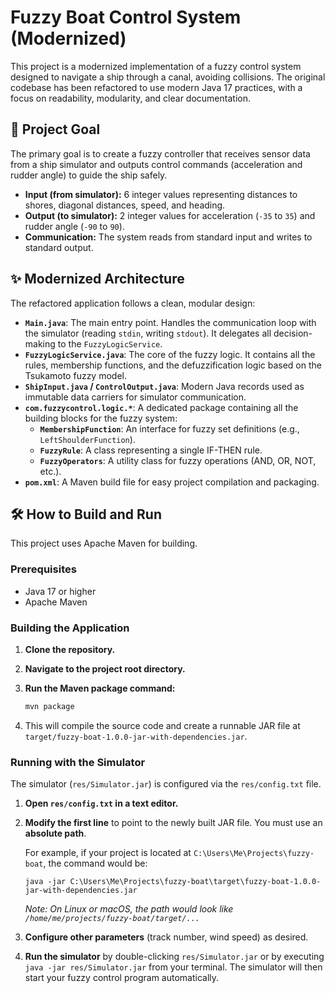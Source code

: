# Fuzzy Boat Control System (Modernized)

This project is a modernized implementation of a fuzzy control system designed to navigate a ship through a canal, avoiding collisions. The original codebase has been refactored to use modern Java 17 practices, with a focus on readability, modularity, and clear documentation.

## 🚢 Project Goal

The primary goal is to create a fuzzy controller that receives sensor data from a ship simulator and outputs control commands (acceleration and rudder angle) to guide the ship safely.

- **Input (from simulator):** 6 integer values representing distances to shores, diagonal distances, speed, and heading.
- **Output (to simulator):** 2 integer values for acceleration (`-35` to `35`) and rudder angle (`-90` to `90`).
- **Communication:** The system reads from standard input and writes to standard output.

## ✨ Modernized Architecture

The refactored application follows a clean, modular design:

- **`Main.java`**: The main entry point. Handles the communication loop with the simulator (reading `stdin`, writing `stdout`). It delegates all decision-making to the `FuzzyLogicService`.
- **`FuzzyLogicService.java`**: The core of the fuzzy logic. It contains all the rules, membership functions, and the defuzzification logic based on the Tsukamoto fuzzy model.
- **`ShipInput.java` / `ControlOutput.java`**: Modern Java records used as immutable data carriers for simulator communication.
- **`com.fuzzycontrol.logic.*`**: A dedicated package containing all the building blocks for the fuzzy system:
    - **`MembershipFunction`**: An interface for fuzzy set definitions (e.g., `LeftShoulderFunction`).
    - **`FuzzyRule`**: A class representing a single IF-THEN rule.
    - **`FuzzyOperators`**: A utility class for fuzzy operations (AND, OR, NOT, etc.).
- **`pom.xml`**: A Maven build file for easy project compilation and packaging.

## 🛠️ How to Build and Run

This project uses Apache Maven for building.

### Prerequisites

- Java 17 or higher
- Apache Maven

### Building the Application

1.  **Clone the repository.**
2.  **Navigate to the project root directory.**
3.  **Run the Maven package command:**

    ```bash
    mvn package
    ```

4.  This will compile the source code and create a runnable JAR file at `target/fuzzy-boat-1.0.0-jar-with-dependencies.jar`.

### Running with the Simulator

The simulator (`res/Simulator.jar`) is configured via the `res/config.txt` file.

1.  **Open `res/config.txt` in a text editor.**
2.  **Modify the first line** to point to the newly built JAR file. You must use an **absolute path**.

    For example, if your project is located at `C:\Users\Me\Projects\fuzzy-boat`, the command would be:

    ```
    java -jar C:\Users\Me\Projects\fuzzy-boat\target\fuzzy-boat-1.0.0-jar-with-dependencies.jar
    ```

    *Note: On Linux or macOS, the path would look like `/home/me/projects/fuzzy-boat/target/...`*

3.  **Configure other parameters** (track number, wind speed) as desired.
4.  **Run the simulator** by double-clicking `res/Simulator.jar` or by executing `java -jar res/Simulator.jar` from your terminal. The simulator will then start your fuzzy control program automatically.
